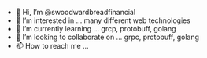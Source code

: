 - 👋 Hi, I’m @swoodwardbreadfinancial
- 👀 I’m interested in ... many different web technologies
- 🌱 I’m currently learning ... grcp, protobuff, golang
- 💞️ I’m looking to collaborate on ... grpc, protobuff, golang
- 📫 How to reach me ...

<!---
swoodwardbreadfinancial/swoodwardbreadfinancial is a ✨ special ✨ repository because its `README.md` (this file) appears on your GitHub profile.
You can click the Preview link to take a look at your changes.
--->
